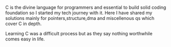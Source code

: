 C is the divine language for programmers and essential to build solid coding foundation so I started my tech journey with it.
Here I have shared my solutions mainly for pointers,structure,dma and miscellenous qs which cover C in depth.

Learning C was a difficult process but as they say nothing worthwhile comes easy in life.
